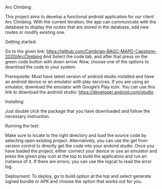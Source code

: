 Arc Climbing

This project aims to develop a functional android application for our client Arc Climbing. With the current iteration, the app can communicate with the database to display the routes that are stored in the database, add new routes or modify existing one.

Getting started:

Go to the given link: https://github.com/Cambrian-BAGC-MAPD-Capstone-2020/ArcClimbing
And Select the code tab, and after that press on the green code button with down arrow. Now, choose one of the options to download the code to your system.

Prerequisite:
Must have latest version of android studio installed and have an android device or an emulator with play services. If you are using an emulator, download the emulator with Google’s Play icon. You can use this link to download the android studio: https://developer.android.com/studio

Installing:

Just double click the package that you have downloaded and follow the necessary instruction.

Running the test:

Make sure to locate to the right directory and load the source code by selecting open existing project. Alternatively, you can use the get from version control to directly get the code into your andoird studio. Once you have loaded the project, either connect your device or use an emulator and press the green play icon at the top to build the application and run an instance of it. If there are errors, you can use the logcat to read the error log.

Deployment:
To deploy, go to build option at the top and select generate signed bundle or APK and choose the option that works out for you. 
 


